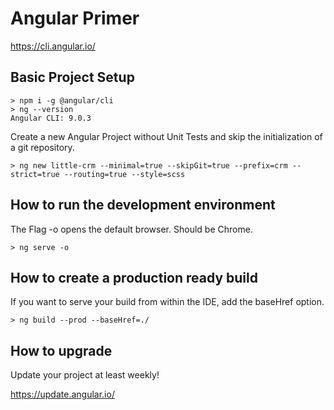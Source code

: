 # Angular Primer

https://cli.angular.io/

## Basic Project Setup

    > npm i -g @angular/cli
    > ng --version
    Angular CLI: 9.0.3

Create a new Angular Project without Unit Tests and skip the initialization of a git repository.

    > ng new little-crm --minimal=true --skipGit=true --prefix=crm --strict=true --routing=true --style=scss

## How to run the development environment
The Flag -o opens the default browser. Should be Chrome.

    > ng serve -o

## How to create a production ready build

If you want to serve your build from within the IDE, add the baseHref option.

    > ng build --prod --baseHref=./


## How to upgrade

Update your project at least weekly!

https://update.angular.io/
    